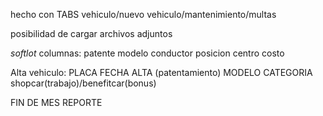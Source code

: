 hecho con TABS
vehiculo/nuevo vehiculo/mantenimiento/multas

posibilidad de cargar archivos adjuntos

*softlot*
columnas:
patente
modelo
conductor
posicion
centro costo

Alta vehiculo:
PLACA
FECHA ALTA (patentamiento)
MODELO
CATEGORIA shopcar(trabajo)/benefitcar(bonus)


FIN DE MES REPORTE
